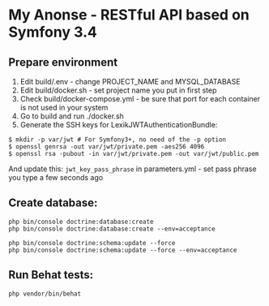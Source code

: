 My Anonse - RESTful API based on Symfony 3.4
=============

## Prepare environment
1. Edit build/.env - change PROJECT_NAME and MYSQL_DATABASE
2. Edit build/docker.sh - set project name you put in first step
3. Check build/docker-compose.yml - be sure that port for each container is not used in your system
4. Go to build and run ./docker.sh 
4. Generate the SSH keys for LexikJWTAuthenticationBundle:

````
$ mkdir -p var/jwt # For Symfony3+, no need of the -p option
$ openssl genrsa -out var/jwt/private.pem -aes256 4096
$ openssl rsa -pubout -in var/jwt/private.pem -out var/jwt/public.pem
````
And update this: ``jwt_key_pass_phrase`` in parameters.yml - set pass phrase you type a few seconds ago

## Create database:
````
php bin/console doctrine:database:create
php bin/console doctrine:database:create --env=acceptance

php bin/console doctrine:schema:update --force
php bin/console doctrine:schema:update --force --env=acceptance
````

## Run Behat tests:
`php vendor/bin/behat`